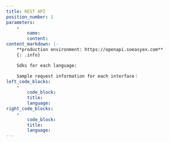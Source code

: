 ```yaml
---
title: REST API
position_number: 1
parameters:
    -
        name:
        content:
content_markdown: |-
    **production environment: https://openapi.soeasyex.com**
    {: .info}

    Sdks for each language:

    Sample request information for each interface：
left_code_blocks:
    -
        code_block:
        title:
        language:
right_code_blocks:
    -
        code_block:
        title:
        language:
---
```

